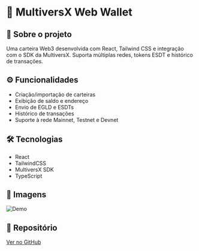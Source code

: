 # 🦊 MultiversX Web Wallet

## 🔹 Sobre o projeto
Uma carteira Web3 desenvolvida com React, Tailwind CSS e integração com o SDK da MultiversX. Suporta múltiplas redes, tokens ESDT e histórico de transações.

## ⚙️ Funcionalidades
- Criação/importação de carteiras
- Exibição de saldo e endereço
- Envio de EGLD e ESDTs
- Histórico de transações
- Suporte à rede Mainnet, Testnet e Devnet

## 🛠️ Tecnologias
- React
- TailwindCSS
- MultiversX SDK
- TypeScript

## 📸 Imagens
![Demo](../assets/wallet-demo.png)

## 🔗 Repositório
[Ver no GitHub](https://github.com/uederson-ferreira/multiversx-web-wallet)
